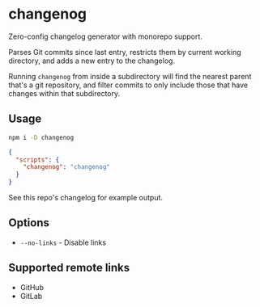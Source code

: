 # changenog

Zero-config changelog generator with monorepo support.

Parses Git commits since last entry, restricts them by current working directory, and adds a new entry to the changelog.

Running `changenog` from inside a subdirectory will find the nearest parent that's a git repository, and filter commits to only include those that have changes within that subdirectory.

## Usage

```bash
npm i -D changenog
```

```json
{
  "scripts": {
    "changenog": "changenog"
  }
}
```

See this repo's changelog for example output.

## Options

- `--no-links` - Disable links

## Supported remote links

- GitHub
- GitLab
